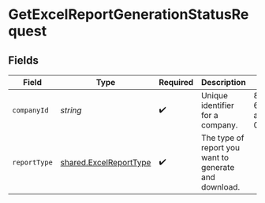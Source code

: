 # GetExcelReportGenerationStatusRequest


## Fields

| Field                                                            | Type                                                             | Required                                                         | Description                                                      | Example                                                          |
| ---------------------------------------------------------------- | ---------------------------------------------------------------- | ---------------------------------------------------------------- | ---------------------------------------------------------------- | ---------------------------------------------------------------- |
| `companyId`                                                      | *string*                                                         | :heavy_check_mark:                                               | Unique identifier for a company.                                 | 8a210b68-6988-11ed-a1eb-0242ac120002                             |
| `reportType`                                                     | [shared.ExcelReportType](../../models/shared/excelreporttype.md) | :heavy_check_mark:                                               | The type of report you want to generate and download.            |                                                                  |
